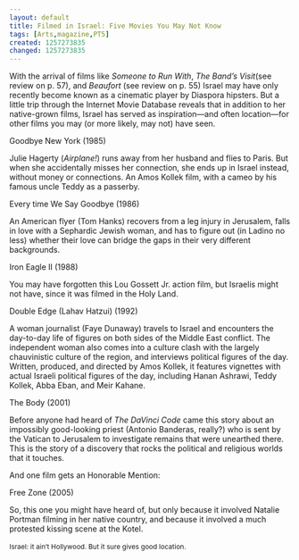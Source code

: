 ```yaml
---
layout: default
title: Filmed in Israel: Five Movies You May Not Know
tags: [Arts,magazine,PT5]
created: 1257273835
changed: 1257273835
---
```

<p><span class="Apple-style-span" style="font-size: 12px; line-height: 16px; ">
<p style="margin-top: 0px; margin-right: 0px; margin-bottom: 1em; margin-left: 0px; ">With the arrival of films like&nbsp;<em>Someone to Run With</em>,&nbsp;<em>The Band&rsquo;s Visit</em>(see review on p. 57), and&nbsp;<em>Beaufort</em>&nbsp;(see review on p. 55) Israel may have only recently become known as a cinematic player by Diaspora hipsters. But a little trip through the Internet Movie Database reveals that in addition to her native-grown films, Israel has served as inspiration&mdash;and often location&mdash;for other films you may (or more likely, may not) have seen.</p>
<p style="margin-top: 0px; margin-right: 0px; margin-bottom: 1em; margin-left: 0px; ">Goodbye New York (1985)</p>
<p style="margin-top: 0px; margin-right: 0px; margin-bottom: 1em; margin-left: 0px; ">Julie Hagerty (<em>Airplane!</em>) runs away from her husband and flies to Paris. But when she accidentally misses her connection, she ends up in Israel instead, without money or connections. An Amos Kollek film, with a cameo by his famous uncle Teddy as a passerby.</p>
<p style="margin-top: 0px; margin-right: 0px; margin-bottom: 1em; margin-left: 0px; ">Every time We Say Goodbye (1986)</p>
<p style="margin-top: 0px; margin-right: 0px; margin-bottom: 1em; margin-left: 0px; ">An American flyer (Tom Hanks) recovers from a leg injury in Jerusalem, falls in love with a Sephardic Jewish woman, and has to figure out (in Ladino no less) whether their love can bridge the gaps in their very different backgrounds.</p>
<p style="margin-top: 0px; margin-right: 0px; margin-bottom: 1em; margin-left: 0px; ">Iron Eagle II (1988)</p>
<p style="margin-top: 0px; margin-right: 0px; margin-bottom: 1em; margin-left: 0px; ">You may have forgotten this Lou Gossett Jr. action film, but Israelis might not have, since it was filmed in the Holy Land.</p>
<p style="margin-top: 0px; margin-right: 0px; margin-bottom: 1em; margin-left: 0px; ">Double Edge (Lahav Hatzui) (1992)</p>
<p style="margin-top: 0px; margin-right: 0px; margin-bottom: 1em; margin-left: 0px; ">A woman journalist (Faye Dunaway) travels to Israel and encounters the day-to-day life of figures on both sides of the Middle East conflict. The independent woman also comes into a culture clash with the largely chauvinistic culture of the region, and interviews political figures of the day. Written, produced, and directed by Amos Kollek, it features vignettes with actual Israeli political figures of the day, including Hanan Ashrawi, Teddy Kollek, Abba Eban, and Meir Kahane.</p>
<p style="margin-top: 0px; margin-right: 0px; margin-bottom: 1em; margin-left: 0px; ">The Body (2001)</p>
<p style="margin-top: 0px; margin-right: 0px; margin-bottom: 1em; margin-left: 0px; ">Before anyone had heard of&nbsp;<em>The DaVinci Code</em>&nbsp;came this story about an impossibly good-looking priest (Antonio Banderas, really?) who is sent by the Vatican to Jerusalem to investigate remains that were unearthed there. This is the story of a discovery that rocks the political and religious worlds that it touches.</p>
<p style="margin-top: 0px; margin-right: 0px; margin-bottom: 1em; margin-left: 0px; ">And one film gets an Honorable Mention:</p>
<p style="margin-top: 0px; margin-right: 0px; margin-bottom: 1em; margin-left: 0px; ">Free Zone (2005)</p>
<p style="margin-top: 0px; margin-right: 0px; margin-bottom: 1em; margin-left: 0px; ">So, this one you might have heard of, but only because it involved Natalie Portman filming in her native country, and because it involved a much protested kissing scene at the Kotel.</p>
</span></p>
<p><span class="Apple-style-span" style="font-size: 12px; line-height: 16px; ">Israel: it ain&rsquo;t Hollywood. But it sure gives good location.</span>&nbsp;</p>